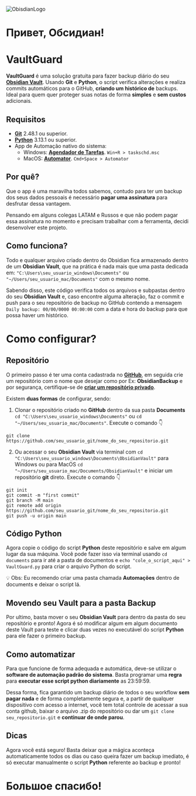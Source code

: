 
![ObisdianLogo](https://obsidian.md/favicon.ico)

# Привет, Обсидиан!

# VaultGuard
**VaultGuard** é uma solução gratuita para fazer backup diário do seu [**Obsidian Vault**](https://forum.obsidian.md/t/what-exactly-is-a-vault/4369). Usando **Git** e **Python**, o script verifica alterações e realiza commits automáticos para o GitHub, **criando um histórico de** backups. Ideal para quem quer proteger suas notas de forma **simples** e **sem custos** adicionais.

## Requisitos
- [**Git**](https://git-scm.com/downloads) 2.48.1 ou superior.
- [**Python**](https://www.python.org/downloads/) 3.13.1 ou superior.
- App de Automação nativo do sistema:
  - Windows: [**Agendador de Tarefas**](http://cursos.basesoft.com.br/Reinf/Agendadar_Tarefas.pdf). ``Win+R > taskschd.msc``
  - MacOS: [**Automator**](https://support.apple.com/pt-br/guide/automator/welcome/mac). ``Cmd+Space > Automator``

## Por quê?
Que o app é uma maravilha todos sabemos, contudo para ter um backup dos seus dados pessoais é necessário **pagar uma assinatura** para desfrutar dessa vantagem.

Pensando em alguns colegas LATAM e Russos e que não podem pagar essa assinatura no momento e precisam trabalhar com a ferramenta, decidi desenvolver este projeto.

## Como funciona?
Todo e qualquer arquivo criado dentro do Obsidian fica armazenado dentro de um **Obsidian Vault**, que na prática é nada mais que uma pasta dedicada em: ``"C:\Users\seu_usuario_windows\Documents"`` ou ``"~/Users/seu_usuario_mac/Documents"`` com o mesmo nome.

Sabendo disso, este código verifica todos os arquivos e subpastas dentro do seu **Obsidian Vault** e, caso encontre alguma alteração, faz o commit e push para o seu repositório de backup no GitHub contendo a mensagem ``Daily backup: 00/00/0000 00:00:00`` com a data e hora do backup para que possa haver um histórico. 

# Como configurar?

## Repositório
O primeiro passo é ter uma conta cadastrada no [**GitHub**](https://github.com/), em seguida crie um repositório com o nome que desejar como por Ex: **ObsidianBackup** e por segurança, certifique-se de [**criar um repositório privado**](https://docs.github.com/pt/repositories/managing-your-repositorys-settings-and-features/managing-repository-settings/setting-repository-visibility). 

Existem **duas formas** de configurar, sendo:
1. Clonar o repositório criado no **GitHub** dentro da sua pasta **Documents** ``cd "C:\Users\seu_usuario_windows\Documents"`` ou ``cd "~/Users/seu_usuario_mac/Documents"``. Execute o comando 👇

```
git clone https://github.com/seu_usuario_git/nome_do_seu_repositorio.git
```

2. Ou acessar o seu **Obsidian Vault** via terminal com ``cd "C:\Users\seu_usuario_windows\Documents\ObsidianVault"`` para Windows ou para MacOS ``cd "~/Users/seu_usuario_mac/Documents/ObsidianVault"`` e iniciar um repositório **git** direto. Execute o comando 👇

```
git init
git commit -m "first commit"
git branch -M main
git remote add origin https://github.com/seu_usuario_git/nome_do_seu_repositorio.git
git push -u origin main
```

## Código Python
Agora copie o código do script **Python** deste repositório e salve em algum lugar da sua máquina. Você pode fazer isso via terminal usando ``cd documents`` para ir até a pasta de documentos e ``echo "cole_o_script_aqui" > VaultGuard.py`` para criar o arquivo Python do script.

💡 Obs: Eu recomendo criar uma pasta chamada **Automações** dentro de documents e deixar o script lá.

## Movendo seu Vault para a pasta Backup
Por ultimo, basta mover o seu **Obsidian Vault** para dentro da pasta do seu repositório e pronto! 
Agora é só modificar algum em algum documento deste Vault para teste e clicar duas vezes no executável do script **Python** para ele fazer o primeiro backup.

## Como automatizar
Para que funcione de forma adequada e automática, deve-se utilizar o **software de automação padrão do sistema**. Basta programar uma **regra** para **executar esse script python diariamente** as 23:59:59.

Dessa forma, fica garantido um backup diário de todos o seu workflow **sem pagar nada** e de forma completamente segura e, a partir de qualquer dispositivo com acesso a internet, você tem total controle de acessar a sua conta github, baixar o arquivo .zip do repositório ou dar um ``git clone seu_repositorio.git`` e **continuar de onde parou**.

## Dicas
Agora você está seguro! Basta deixar que a mágica aconteça automaticamente todos os dias ou caso queira fazer um backup imediato, é só executar manualmente o script **Python** referente ao backup e pronto!

# Большое спасибо!
